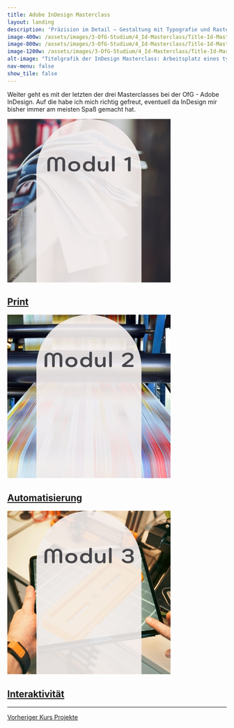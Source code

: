 ```yaml
---
title: Adobe InDesign Masterclass
layout: landing
description: 'Präzision im Detail – Gestaltung mit Typografie und Raster'
image-400w: /assets/images/3-OfG-Studium/4_Id-Masterclass/Title-Id-Masterclass-400w.jpg
image-800w: /assets/images/3-OfG-Studium/4_Id-Masterclass/Title-Id-Masterclass-800w.jpg
image-1200w: /assets/images/3-OfG-Studium/4_Id-Masterclass/Title-Id-Masterclass-1200w.jpg
alt-image: "Titelgrafik der InDesign Masterclass: Arbeitsplatz eines typischen InDesign Grafikers mit typografischen Illustrationen und einem Grid-Muster auf dem Laptop-Bildschirm."
nav-menu: false
show_tile: false
---
```


<div id="main">
    <div class="inner">

  <!-- One -->
  <section id="Einleitung Id-Masterclass">
    <p>Weiter geht es mit der letzten der drei Masterclasses bei der OfG - Adobe InDesign. Auf die habe ich mich richtig gefreut, eventuell da InDesign mir bisher immer am meisten Spaß gemacht hat.</p>
  </section>

  <!-- Two -->
  <section class="bricks">
    <article class="style1">
      <span class="image">
        <img alt="Modul 1: Teilausschnitt eines stilisierten Stadtplans – Projektvorschau für kreative Kartografie im Portfolio."
          src="assets/images/3-OfG-Studium/4_Id-Masterclass/Id-Masterclass_Modul-01-375w.jpg" >
      </span>
      <a href="#modul-1">
        <h2>Print</h2>
      </a>
    </article>
    <article class="style2">
      <span class="image">
        <img alt="Modul 2: Vignette mit Architekturzeichnung und Hand – Fokus auf Entwurfsprozesse und Skizzentechniken im Architekturkontext."
          src="assets/images/3-OfG-Studium/4_Id-Masterclass/Id-Masterclass_Modul-02-375w.jpg" >
      </span>
      <a href="#modul-2">
        <h2>Automatisierung</h2>
      </a>
    </article>
    <article class="style3">
      <span class="image">
        <img alt="Modul 3: Vignette mit Lichtspur-Foto auf Straße – Symbol für Dynamik und Mobilität im Designprojekt."
          src="assets/images/3-OfG-Studium/4_Id-Masterclass/Id-Masterclass_Modul-03-375w.jpg" >
      </span>
      <a href="#modul-3">
        <h2>Interaktivität</h2>
      </a>
    </article>
  </section>
  <hr />

<!-- Six -->
  <div class="bar">
    <a class="button previous" href="{% link 3c_Ps-Masterclass.md %}">
      Vorheriger Kurs
    </a>
    <a class="button" href="{% link 2_Projekte.md %}">
      Projekte
    </a>
  </div>
</div>